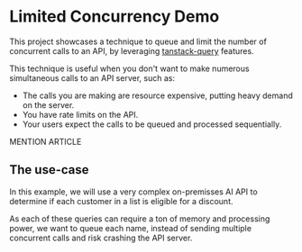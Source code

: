 # Limited Concurrency Demo

This project showcases a technique to queue and limit the number of concurrent calls to an API, by leveraging [tanstack-query](https://tanstack.com/query/latest) features.

This technique is useful when you don't want to make numerous simultaneous calls to an API server, such as:

- The calls you are making are resource expensive, putting heavy demand on the server.
- You have rate limits on the API.
- Your users expect the calls to be queued and processed sequentially.

MENTION ARTICLE

## The use-case

In this example, we will use a very complex on-premisses AI API to determine if each customer in a list is eligible for a discount.

As each of these queries can require a ton of memory and processing power, we want to queue each name, instead of sending multiple concurrent calls and risk crashing the API server.
